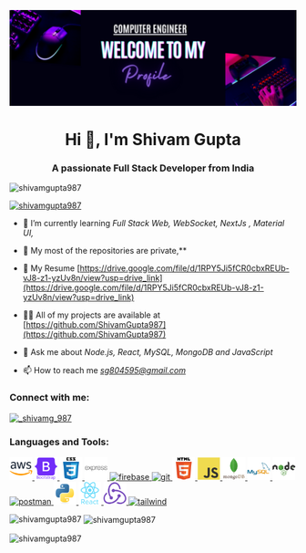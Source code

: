 ![logo](https://github.com/ShivamGupta987/ShivamGupta987/blob/main/Profile%20(1).png)

<h1 align="center">Hi 👋, I'm Shivam Gupta</h1>
<h3 align="center">A passionate Full Stack Developer from India</h3>

<p align="left"> <img src="https://komarev.com/ghpvc/?username=shivamgupta987&label=Profile%20views&color=0e75b6&style=flat" alt="shivamgupta987" /> </p>

<p align="left"> <a href="https://github.com/ryo-ma/github-profile-trophy"><img src="https://github-profile-trophy.vercel.app/?username=shivamgupta987" alt="shivamgupta987" /></a> </p>

- 🌱 I’m currently learning *Full Stack Web, WebSocket, NextJs , Material UI,*

- 🌱 My most of the repositories are private,**

- 🧾 My Resume [https://drive.google.com/file/d/1RPY5Ji5fCR0cbxREUb-vJ8-z1-yzUv8n/view?usp=drive_link](https://drive.google.com/file/d/1RPY5Ji5fCR0cbxREUb-vJ8-z1-yzUv8n/view?usp=drive_link)

- 👨‍💻 All of my projects are available at [https://github.com/ShivamGupta987](https://github.com/ShivamGupta987)

- 💬 Ask me about *Node.js, React, MySQL, MongoDB and JavaScript*

- 📫 How to reach me *sg804595@gmail.com*

<h3 align="left">Connect with me:</h3>
<p align="left">
<a href="https://instagram.com/_shivamg_987" target="blank"><img align="center" src="https://raw.githubusercontent.com/rahuldkjain/github-profile-readme-generator/master/src/images/icons/Social/instagram.svg" alt="_shivamg_987" height="30" width="40" /></a>
</p>

<h3 align="left">Languages and Tools:</h3>
<p align="left"> <a href="https://aws.amazon.com" target="_blank" rel="noreferrer"> <img src="https://raw.githubusercontent.com/devicons/devicon/master/icons/amazonwebservices/amazonwebservices-original-wordmark.svg" alt="aws" width="40" height="40"/> </a> <a href="https://getbootstrap.com" target="_blank" rel="noreferrer"> <img src="https://raw.githubusercontent.com/devicons/devicon/master/icons/bootstrap/bootstrap-plain-wordmark.svg" alt="bootstrap" width="40" height="40"/> </a> <a href="https://www.w3schools.com/css/" target="_blank" rel="noreferrer"> <img src="https://raw.githubusercontent.com/devicons/devicon/master/icons/css3/css3-original-wordmark.svg" alt="css3" width="40" height="40"/> </a> <a href="https://expressjs.com" target="_blank" rel="noreferrer"> <img src="https://raw.githubusercontent.com/devicons/devicon/master/icons/express/express-original-wordmark.svg" alt="express" width="40" height="40"/> </a> <a href="https://firebase.google.com/" target="_blank" rel="noreferrer"> <img src="https://www.vectorlogo.zone/logos/firebase/firebase-icon.svg" alt="firebase" width="40" height="40"/> </a> <a href="https://git-scm.com/" target="_blank" rel="noreferrer"> <img src="https://www.vectorlogo.zone/logos/git-scm/git-scm-icon.svg" alt="git" width="40" height="40"/> </a> <a href="https://www.w3.org/html/" target="_blank" rel="noreferrer"> <img src="https://raw.githubusercontent.com/devicons/devicon/master/icons/html5/html5-original-wordmark.svg" alt="html5" width="40" height="40"/> </a> <a href="https://developer.mozilla.org/en-US/docs/Web/JavaScript" target="_blank" rel="noreferrer"> <img src="https://raw.githubusercontent.com/devicons/devicon/master/icons/javascript/javascript-original.svg" alt="javascript" width="40" height="40"/> </a> <a href="https://www.mongodb.com/" target="_blank" rel="noreferrer"> <img src="https://raw.githubusercontent.com/devicons/devicon/master/icons/mongodb/mongodb-original-wordmark.svg" alt="mongodb" width="40" height="40"/> </a> <a href="https://www.mysql.com/" target="_blank" rel="noreferrer"> <img src="https://raw.githubusercontent.com/devicons/devicon/master/icons/mysql/mysql-original-wordmark.svg" alt="mysql" width="40" height="40"/> </a> <a href="https://nodejs.org" target="_blank" rel="noreferrer"> <img src="https://raw.githubusercontent.com/devicons/devicon/master/icons/nodejs/nodejs-original-wordmark.svg" alt="nodejs" width="40" height="40"/> </a> <a href="https://postman.com" target="_blank" rel="noreferrer"> <img src="https://www.vectorlogo.zone/logos/getpostman/getpostman-icon.svg" alt="postman" width="40" height="40"/> </a> <a href="https://www.python.org" target="_blank" rel="noreferrer"> <img src="https://raw.githubusercontent.com/devicons/devicon/master/icons/python/python-original.svg" alt="python" width="40" height="40"/> </a> <a href="https://reactjs.org/" target="_blank" rel="noreferrer"> <img src="https://raw.githubusercontent.com/devicons/devicon/master/icons/react/react-original-wordmark.svg" alt="react" width="40" height="40"/> </a> <a href="https://redux.js.org" target="_blank" rel="noreferrer"> <img src="https://raw.githubusercontent.com/devicons/devicon/master/icons/redux/redux-original.svg" alt="redux" width="40" height="40"/> </a> <a href="https://tailwindcss.com/" target="_blank" rel="noreferrer"> <img src="https://www.vectorlogo.zone/logos/tailwindcss/tailwindcss-icon.svg" alt="tailwind" width="40" height="40"/> </a> </p>

<p><img align="left" src="https://github-readme-stats.vercel.app/api/top-langs?username=shivamgupta987&show_icons=true&locale=en&layout=compact" alt="shivamgupta987" /></p>

<p>&nbsp;<img align="center" src="https://github-readme-stats.vercel.app/api?username=shivamgupta987&show_icons=true&locale=en" alt="shivamgupta987" /></p>

<p><img align="center" src="https://github-readme-streak-stats.herokuapp.com/?user=shivamgupta987&" alt="shivamgupta987" /></p>







